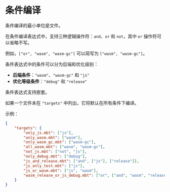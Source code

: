 # 条件编译

条件编译的最小单位是文件。

在条件编译表达式中，支持三种逻辑操作符：`and`、`or` 和 `not`，其中 `or` 操作符可以省略不写。

例如，`["or", "wasm", "wasm-gc"]` 可以简写为 `["wasm", "wasm-gc"]`。

条件表达式中的条件可以分为后端和优化级别：

- **后端条件**：`"wasm"`、`"wasm-gc"` 和 `"js"`
- **优化等级条件**：`"debug"` 和 `"release"`

条件表达式支持嵌套。

如果一个文件未在 `"targets"` 中列出，它将默认在所有条件下编译。

示例：

```json
{
    "targets": {
        "only_js.mbt": ["js"],
        "only_wasm.mbt": ["wasm"],
        "only_wasm_gc.mbt": ["wasm-gc"],
        "all_wasm.mbt": ["wasm", "wasm-gc"],
        "not_js.mbt": ["not", "js"],
        "only_debug.mbt": ["debug"],
        "js_and_release.mbt": ["and", ["js"], ["release"]],
        "js_only_test.mbt": ["js"],
        "js_or_wasm.mbt": ["js", "wasm"],
        "wasm_release_or_js_debug.mbt": ["or", ["and", "wasm", "release"], ["and", "js", "debug"]]
    }
}
``` 
